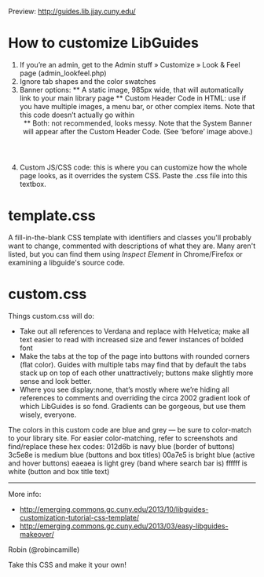 Preview: http://guides.lib.jjay.cuny.edu/ 

# How to customize LibGuides #
1. If you’re an admin, get to the Admin stuff » Customize » Look & Feel page (admin_lookfeel.php)
2. Ignore tab shapes and the color swatches
3. Banner options:
** A static image, 985px wide, that will automatically link to your main library page
** Custom Header Code in HTML: use if you have multiple images, a menu bar, or other complex items. Note that this code doesn’t actually go within <header>
** Both: not recommended, looks messy. Note that the System Banner will appear after the Custom Header Code. (See ‘before’ image above.)
4. Custom JS/CSS code: this is where you can customize how the whole page looks, as it overrides the system CSS. Paste the .css file into this textbox.

# template.css #
A fill-in-the-blank CSS template with identifiers and classes you'll probably want to change, commented with descriptions of what they are. Many aren't listed, but you can find them using *Inspect Element* in Chrome/Firefox or examining a libguide's source code.

# custom.css #
Things custom.css will do:
* Take out all references to Verdana and replace with Helvetica; make all text easier to read with increased size and fewer instances of bolded font
* Make the tabs at the top of the page into buttons with rounded corners (flat color). Guides with multiple tabs may find that by default the tabs stack up on top of each other unattractively; buttons make slightly more sense and look better.
* Where you see display:none, that’s mostly where we’re hiding all references to comments and overriding the circa 2002 gradient look of which LibGuides is so fond. Gradients can be gorgeous, but use them wisely, everyone.

The colors in this custom code are blue and grey — be sure to color-match to your library site. For easier color-matching, refer to screenshots and find/replace these hex codes:
012d6b is navy blue (border of buttons)
3c5e8e is medium blue (buttons and box titles)
00a7e5 is bright blue (active and hover buttons)
eaeaea is light grey (band where search bar is)
ffffff is white (button and box title text)


---
More info: 
* http://emerging.commons.gc.cuny.edu/2013/10/libguides-customization-tutorial-css-template/
* http://emerging.commons.gc.cuny.edu/2013/03/easy-libguides-makeover/

Robin (@robincamille)

Take this CSS and make it your own! 
